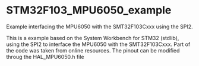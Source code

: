 # STM32F103_MPU6050_example
Example interfacing the MPU6050 with the SMT32F103Cxxx using the SPI2.

This is a example based on the System Workbench for STM32 (stdlib), using the SPI2 to interface the MPU6050 with the SMT32F103Cxxx. Part of the code was taken from online resources. The pinout can be modified throug the HAL_MPU6050.h file

